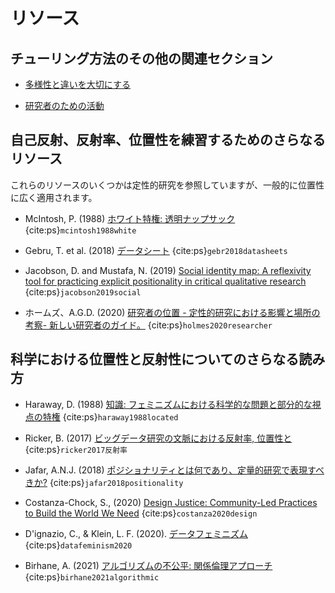# リソース

## チューリング方法のその他の関連セクション

* [多様性と違いを大切にする](https://the-turing-way.netlify.app/collaboration/new-community/new-community-differences.html)

* [研究者のための活動](https://the-turing-way.netlify.app/ethical-research/activism.html)

## 自己反射、反射率、位置性を練習するためのさらなるリソース
これらのリソースのいくつかは定性的研究を参照していますが、一般的に位置性に広く適用されます。

* McIntosh, P. (1988) [ホワイト特権: 透明ナップサック](https://admin.artsci.washington.edu/sites/adming/files/unpacking-invisible-knapsack.pdf) {cite:ps}`mcintosh1988white`

* Gebru, T. et al. (2018) [データシート](https://www.microsoft.com/en-us/research/uploads/prod/2019/01/1803.09010.pdf) {cite:ps}`gebr2018datasheets`

* Jacobson, D. and Mustafa, N. (2019) [Social identity map: A reflexivity tool for practicing explicit positionality in critical qualitative research](https://journals.sagepub.com/doi/full/10.1177/1609406919870075) {cite:ps}`jacobson2019social`

* ホームズ、A.G.D. (2020) [研究者の位置 - 定性的研究における影響と場所の考察- 新しい研究者のガイド。](https://files.eric.ed.gov/fulltext/EJ1268044.pdf) {cite:ps}`holmes2020researcher`

## 科学における位置性と反射性についてのさらなる読み方

* Haraway, D. (1988) [知識: フェミニズムにおける科学的な問題と部分的な視点の特権](https://www.jstor.org/stable/3178066) {cite:ps}`haraway1988located`

* Ricker, B. (2017) [ビッグデータ研究の文脈における反射率, 位置性と<unk>](https://papers.ssrn.com/sol3/papers.cfm?abstract_id=2911652) {cite:ps}`ricker2017反射率`

* Jafar, A.N.J. (2018) [ポジショナリティとは何であり、定量的研究で表現すべきか?](https://emj.bmj.com/content/35/5/323) {cite:ps}`jafar2018positionality`

* Costanza-Chock, S., (2020) [Design Justice: Community-Led Practices to Build the World We Need](https://design-justice.pubpub.org/) {cite:ps}`costanza2020design`

* D'ignazio, C., & Klein, L. F. (2020). [データフェミニズム](https://mitpress.mit.edu/books/data-feminism) {cite:ps}`datafeminism2020`

* Birhane, A. (2021) [アルゴリズムの不公平: 関係倫理アプローチ](https://www.sciencedirect.com/science/article/pii/S2666389921000155) {cite:ps}`birhane2021algorithmic`

